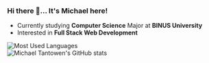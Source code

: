 ### Hi there 👋... It's Michael here!

- Currently studying **Computer Science** Major at **BINUS University**
- Interested in **Full Stack Web Development**


![Most Used Languages](https://github-readme-stats.vercel.app/api/top-langs/?username=michaeltantowen&layout=compact)<br />
![Michael Tantowen's GitHub stats](https://github-readme-stats.vercel.app/api?username=michaeltantowen&theme=tokyonight)
